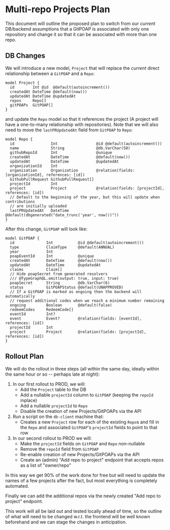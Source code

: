 # Multi-repo Projects Plan

This document will outline the proposed plan to switch from our *current* DB/backend assumptions
that a GitPOAP is associated with only one repository and change it so that it can be associated
with more than one repo.

## DB Changes

We will introduce a new model, `Project` that will replace the *current* direct relationship between
a `GitPOAP` and a `Repo`:
```prisma
model Project {
  id        Int @id  @default(autoincrement())
  createdAt DateTime @default(now())
  updatedAt DateTime @updatedAt
  repos     Repo[]
  gitPOAPs  GitPOAP[]
}
```
and update the `Repo` model so that it references the project (A project will have a
one-to-many relationship with repositories). Note that we will also need to move the
`lastPRUpdatedAt` field from `GitPOAP` to `Repo`:
```prisma
model Repo {
  id                Int                 @id @default(autoincrement())
  name              String              @db.VarChar(50)
  githubRepoId      Int                 @unique
  createdAt         DateTime            @default(now())
  updatedAt         DateTime            @updatedAt
  organizationId    Int
  organization      Organization        @relation(fields: [organizationId], references: [id])
  GithubPullRequest GithubPullRequest[]
  projectId         Int
  project           Project             @relation(fields: [projectId], references: [id])
  // Default to the beginning of the year, but this will update when contributions
  // are initially uploaded
  lastPRUpdatedAt   DateTime            @default(dbgenerated("date_trunc('year', now())"))
}
```
After this change, `GitPOAP` will look like:
```prisma
model GitPOAP {
  id              Int           @id @default(autoincrement())
  type            ClaimType     @default(ANNUAL)
  year            Int
  poapEventId     Int           @unique
  createdAt       DateTime      @default(now())
  updatedAt       DateTime      @updatedAt
  claims          Claim[]
  // Hide poapSecret from generated resolvers
  /// @TypeGraphQL.omit(output: true, input: true)
  poapSecret      String        @db.VarChar(6)
  status          GitPOAPStatus @default(UNAPPROVED)
  // If a GitPOAP is marked as ongoing then the backend will automatically
  // request additional codes when we reach a minimum number remaining
  ongoing         Boolean       @default(false)
  redeemCodes     RedeemCode[]
  eventId         Int?
  event           Event?        @relation(fields: [eventId], references: [id])
  projectId       Int
  project         Project       @relation(fields: [projectId], references: [id])
}
```

## Rollout Plan

We will do the rollout in three steps (all within the same day, ideally within the same hour or so -- perhaps late at night):

1. In our first rollout to PROD, we will:
    - Add the `Project` table to the DB
    - Add a nullable `projectId` column to `GitPOAP` (keeping the `repoId` inplace)
    - Add a nullable `projectId` to `Repo`
    - Disable the creation of new Projects/GitPOAPs via the API
2. Run a script on the `db-client` machine that:
    - Creates a new `Project` row for each of the existing `Repo`s and fill in the `Repo` and associated
        `GitPOAP`'s `projectId` fields to point to that row
3. In our second rollout to PROD we will:
    - Make the `projectId` fields on `GitPOAP` and `Repo` non-nullable
    - Remove the `repoId` field from `GitPOAP`
    - Re-enable creation of new Projects/GitPOAPs via the API
    - Create an (admin) "Add repo to project" endpoint that accepts repos as a list of "owner/repo"

In this way we get 90% of the work done for free but will need to update the names of a few projects after the fact,
but most everything is completely automated.

Finally we can add the additional repos via the newly created "Add repo to project" endpoint.

This work will all be laid out and tested locally ahead of time, so the outline of what will need to be changed w.r.t. the frontend
will be well known beforehand and we can stage the changes in anticipation.
